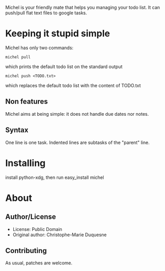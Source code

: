 Michel is your friendly mate that helps you managing your todo list. It
can push/pull flat text files to google tasks.

Keeping it stupid simple
========================

Michel has only two commands:

    michel pull
which prints the default todo list on the standard output

    michel push <TODO.txt>
which replaces the default todo list with the content of TODO.txt

Non features
------------

Michel aims at being simple: it does not handle due dates nor notes.

Syntax
------

One line is one task. Indented lines are subtasks of the "parent" line.

Installing
==========

install python-xdg, then run
    easy_install michel

About
=====

Author/License
--------------

- License: Public Domain
- Original author: Christophe-Marie Duquesne

Contributing
------------

As usual, patches are welcome.
